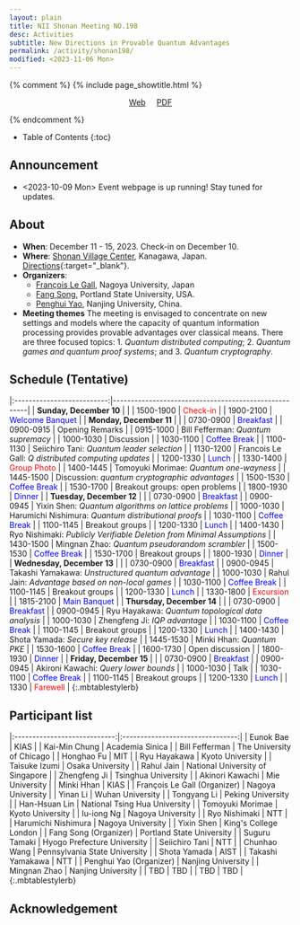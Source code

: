 ```yaml
---
layout: plain
title: NII Shonan Meeting NO.198 
desc: Activities
subtitle: New Directions in Provable Quantum Advantages
permalink: /activity/shonan198/
modified: <2023-11-06 Mon>
---
```


{% comment %}
{% include page_showtitle.html %}
<p style="text-align: center;"><a href="{{base}}/activity/shonan198/">Web</a>  &nbsp; &nbsp; <a href="{{base}}/activity/w17qpdx/qpdxposter.pdf">PDF</a></p> 
{% endcomment %}

* Table of Contents
{:toc}

## Announcement
*  <2023-10-09 Mon> Event webpage is up running! Stay tuned for updates. 

## About
*   **When**: December 11 - 15, 2023. Check-in on December 10. 
*   **Where**: [Shonan Village Center](https://www.shonan-village.co.jp/eng/), Kanagawa, Japan. [Directions](https://www.shonan-village.co.jp/eng/access/){:target="_blank"}. 
*   **Organizers**: 
    * [François Le Gall](http://www.francoislegall.com/), Nagoya University, Japan
    * [Fang Song](http://www.fangsong.info), Portland State
      University, USA.
    * [Penghui Yao](http://penghuiyao.info/), Nanjing University, China. 
*  **Meeting themes** The meeting is envisaged to concentrate on new
   settings and models where the capacity of quantum information
   processing provides provable advantages over classical means. There
   are three focused topics: 1. _Quantum distributed
   computing_; 2. _Quantum games and quantum proof systems_;
   and 3. _Quantum cryptography_.



## Schedule (Tentative)

|:--------------------------:|------------------------------------------------------|
| **Sunday, December 10**    |                                                      |
| 1500-1900                  | <span style="color: red;">Check-in</span>            |
| 1900-2100                  | <span style="color: blue;">Welcome Banquet</span>    |
| **Monday, December 11**    |                                                      |
| 0730-0900                  | <span style="color: blue;">Breakfast</span>          |
| 0900-0915                  | Opening Remarks                                      |
| 0915-1000                  | Bill Fefferman: _Quantum supremacy_                  |
| 1000-1030                  | Discussion                                           |
| 1030-1100                  | <span style="color: blue;">Coffee Break</span>       |
| 1100-1130                  | Seiichiro Tani: _Quantum leader selection_           |
| 1130-1200                  | Francois Le Gall: _Q distributed computing updates_  |
| 1200-1330                  | <span style="color: blue;">Lunch</span>              |
| 1330-1400                  | <span style="color: red;">Group Photo</span>         |
| 1400-1445                  | Tomoyuki Morimae: _Quantum one-wayness_              |
| 1445-1500                  | Discussion: _quantum cryptographic advantages_       |
| 1500-1530                  | <span style="color: blue;">Coffee Break</span>       |
| 1530-1700                  | Breakout groups: open problems                       |
| 1800-1930                  | <span style="color: blue;">Dinner</span>             |
| **Tuesday, December 12**   |                                                      |
| 0730-0900                  | <span style="color: blue;">Breakfast</span>          |
| 0900-0945                  | Yixin Shen: _Quantum algorithms on lattice problems_ |
| 1000-1030                  | Harumichi Nishimura: _Quantum distributional proofs_ |
| 1030-1100                  | <span style="color: blue;">Coffee Break</span>       |
| 1100-1145                  | Breakout groups                                      |
| 1200-1330                  | <span style="color: blue;">Lunch</span>              |
| 1400-1430 | Ryo Nishimaki: _Publicly Verifiable Deletion from Minimal Assumptions_ |
| 1430-1500                  | Mingnan Zhao: _Quantum pseudorandom scrambler_       |
| 1500-1530                  | <span style="color: blue;">Coffee Break</span>       |
| 1530-1700                  | Breakout groups                                      |
| 1800-1930                  | <span style="color: blue;">Dinner</span>             |
| **Wednesday, December 13** |                                                      |
| 0730-0900                  | <span style="color: blue;">Breakfast</span>          |
| 0900-0945                  | Takashi Yamakawa: _Unstructured quantum advantage_   |
| 1000-1030                  | Rahul Jain: _Advantage based on non-local games_     |
| 1030-1100                  | <span style="color: blue;">Coffee Break</span>       |
| 1100-1145                  | Breakout groups                                      |
| 1200-1330                  | <span style="color: blue;">Lunch</span>              |
| 1330-1800                  | <span style="color: red;">Excursion</span>           |
| 1815-2100                  | <span style="color: blue;">Main Banquet</span>       |
| **Thursday, December 14**  |                                                      |
| 0730-0900                  | <span style="color: blue;">Breakfast</span>          |
| 0900-0945                  | Ryu Hayakawa: _Quantum topological data analysis_    |
| 1000-1030                  | Zhengfeng Ji: _IQP advantage_                        |
| 1030-1100                  | <span style="color: blue;">Coffee Break</span>       |
| 1100-1145                  | Breakout groups                                      |
| 1200-1330                  | <span style="color: blue;">Lunch</span>              |
| 1400-1430                  | Shota Yamada: _Secure key release_                   |
| 1445-1530                  | Minki Hhan: _Quantum PKE_                            |
| 1530-1600                  | <span style="color: blue;">Coffee Break</span>       |
| 1600-1730                  | Open discussion                                      |
| 1800-1930                  | <span style="color: blue;">Dinner</span>             |
| **Friday, December 15**    |                                                      |
| 0730-0900                  | <span style="color: blue;">Breakfast</span>          |
| 0900-0945                  | Akironi Kawachi: _Query lower bounds_                |
| 1000-1030                  | Talk                                                 |
| 1030-1100                  | <span style="color: blue;">Coffee Break</span>       |
| 1100-1145                  | Breakout groups                                      |
| 1200-1330                  | <span style="color: blue;">Lunch</span>              |
| 1330                       | <span style="color: red;">Farewell</span>            |
{:.mbtablestylerb}

## Participant list

|:----------------------------:|:--------------------------------:|
| Eunok Bae                    | KIAS                             |
| Kai-Min Chung                | Academia Sinica                  |
| Bill Fefferman               | The University of Chicago        |
| Honghao Fu                   | MIT                              |
| Ryu Hayakawa                 | Kyoto University                 |
| Taisuke Izumi                | Osaka University                 |
| Rahul Jain                   | National University of Singapore |
| Zhengfeng Ji                 | Tsinghua University              |
| Akinori Kawachi              | Mie University                   |
| Minki Hhan                   | KIAS                             |
| François Le Gall (Organizer) | Nagoya University                |
| Yinan Li                     | Wuhan University                 |
| Tongyang Li                  | Peking University                |
| Han-Hsuan Lin                | National Tsing Hua University    |
| Tomoyuki Morimae             | Kyoto University                 |
| Iu-iong Ng                   | Nagoya University                |
| Ryo  Nishimaki               | NTT                              |
| Harumichi Nishimura          | Nagoya University                |
| Yixin Shen                   | King's College London            |
| Fang Song (Organizer)        | Portland State University        |
| Suguru Tamaki                | Hyogo Prefecture University      |
| Seiichiro Tani               | NTT                              |
| Chunhao Wang                 | Pennsylvania State University    |
| Shota Yamada                 | AIST                             |
| Takashi Yamakawa             | NTT                              |
| Penghui Yao (Organizer)      | Nanjing University               |
| Mingnan Zhao                 | Nanjing University               |
| TBD                          | TBD                              |
| TBD                          | TBD                              |
{:.mbtablestylerb}

## Acknowledgement

